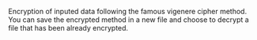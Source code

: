 Encryption of inputed data following the famous vigenere cipher method.
You can save the encrypted method in a new file and choose to decrypt
a file that has been already encrypted.
